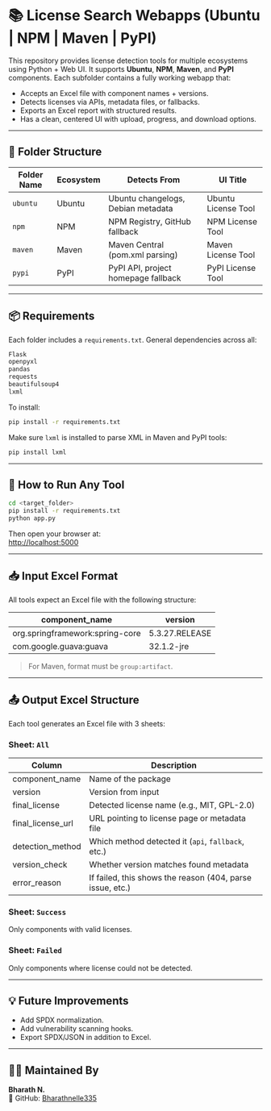 # 📚 License Search Webapps (Ubuntu | NPM | Maven | PyPI)

This repository provides license detection tools for multiple ecosystems using Python + Web UI. It supports **Ubuntu**, **NPM**, **Maven**, and **PyPI** components. Each subfolder contains a fully working webapp that:

- Accepts an Excel file with component names + versions.
- Detects licenses via APIs, metadata files, or fallbacks.
- Exports an Excel report with structured results.
- Has a clean, centered UI with upload, progress, and download options.

---

## 📁 Folder Structure

| Folder Name                       | Ecosystem | Detects From                                    | UI Title             |
|----------------------------------|-----------|-------------------------------------------------|----------------------|
| `ubuntu` | Ubuntu    | Ubuntu changelogs, Debian metadata               | Ubuntu License Tool  |
| `npm`   | NPM       | NPM Registry, GitHub fallback                    | NPM License Tool     |
| `maven`      | Maven     | Maven Central (pom.xml parsing)                 | Maven License Tool   |
| `pypi`    | PyPI      | PyPI API, project homepage fallback             | PyPI License Tool    |

---

## 📦 Requirements

Each folder includes a `requirements.txt`. General dependencies across all:

```txt
Flask
openpyxl
pandas
requests
beautifulsoup4
lxml
```

To install:

```bash
pip install -r requirements.txt
```

Make sure `lxml` is installed to parse XML in Maven and PyPI tools:
```bash
pip install lxml
```

---

## 🚀 How to Run Any Tool

```bash
cd <target_folder>
pip install -r requirements.txt
python app.py
```

Then open your browser at:  
[http://localhost:5000](http://localhost:5000)

---

## 📥 Input Excel Format

All tools expect an Excel file with the following structure:

| component_name                     | version        |
|-----------------------------------|----------------|
| org.springframework:spring-core   | 5.3.27.RELEASE |
| com.google.guava:guava            | 32.1.2-jre     |

> For Maven, format must be `group:artifact`.

---

## 📤 Output Excel Structure

Each tool generates an Excel file with 3 sheets:

### Sheet: `All`

| Column               | Description                                              |
|----------------------|----------------------------------------------------------|
| component_name       | Name of the package                                      |
| version              | Version from input                                       |
| final_license        | Detected license name (e.g., MIT, GPL-2.0)               |
| final_license_url    | URL pointing to license page or metadata file            |
| detection_method     | Which method detected it (`api`, `fallback`, etc.)       |
| version_check        | Whether version matches found metadata                   |
| error_reason         | If failed, this shows the reason (404, parse issue, etc.)|

### Sheet: `Success`
Only components with valid licenses.

### Sheet: `Failed`
Only components where license could not be detected.

---

## 💡 Future Improvements

- Add SPDX normalization.
- Add vulnerability scanning hooks.
- Export SPDX/JSON in addition to Excel.

---

## 🙋‍♂️ Maintained By

**Bharath N.**  
🔗 GitHub: [Bharathnelle335](https://github.com/Bharathnelle335)
